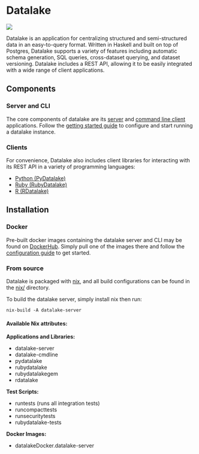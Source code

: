 # Datalake

![](https://github.com/tweag/lagoon/workflows/master/badge.svg)

Datalake is an application for centralizing structured and semi-structured data in an easy-to-query format. Written in Haskell 
and built on top of Postgres, Datalake supports a variety of features including automatic schema generation, SQL queries, 
cross-dataset querying, and dataset versioning. Datalake includes a REST API, allowing it to be easily integrated with a 
wide range of client applications. 

## Components

### Server and CLI

The core components of datalake are its [server](server) and [command line client](clients/cmdline) applications. Follow the [getting started guide](docs/GETTING_STARTED.md) to 
configure and start running a datalake instance.


### Clients

For convenience, Datalake also includes client libraries for interacting with its REST API in a variety of programming languages:

  * [Python (PyDatalake)](clients/PyDatalake)
  * [Ruby (RubyDatalake)](clients/RubyDatalake)
  * [R (RDatalake)](clients/RDatalake)

## Installation

### Docker

Pre-built docker images containing the datalake server and CLI may be found on [DockerHub](TODO). Simply pull one of the images there and follow the [configuration guide](docs/CONFIG.md) to get started.

### From source

Datalake is packaged with [nix](https://nixos.org/download.html), and all build configurations can be found in the [nix/](nix) directory.

To build the datalake server, simply install nix then run:

    nix-build -A datalake-server


#### Available Nix attributes:

**Applications and Libraries:**
  * datalake-server
  * datalake-cmdline
  * pydatalake
  * rubydatalake
  * rubydatalakegem
  * rdatalake

**Test Scripts:**
  * runtests (runs all integration tests)
  * runcompacttests
  * runsecuritytests
  * rubydatalake-tests

**Docker Images:**
  * datalakeDocker.datalake-server
